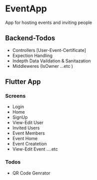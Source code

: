 # EventApp
<p> App for hosting events and inviting people </p>  

## Backend-Todos 
- Controllers [User-Event-Certificate]
- Expection Handling
- Indepth Data Vaildation & Sanitazation
- Middleweres (IsOwner ...etc )


## Flutter App
### Screens
- Login
- Home
- SignUp
- View-Edit User
- Invited Users
- Event Members
- Event Home
- Event Createtion
- View-Edit Event
....etc
### Todos
- QR Code Genrator







